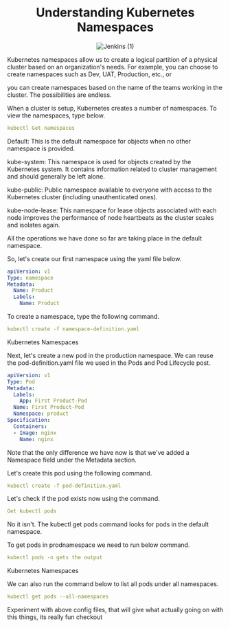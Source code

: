 <div align=center>
  
# Understanding Kubernetes Namespaces 

![Jenkins (1)](https://user-images.githubusercontent.com/58173938/197653210-f386b305-888c-42bf-9536-4614b94a67d9.png)

</div>  
  
Kubernetes namespaces allow us to create a logical partition of a physical 
cluster based on an organization's needs. For example, you can choose to create 
namespaces such as Dev, UAT, Production, etc., or 

you can create namespaces based on the name of the teams working in the cluster. The possibilities are endless.

When a cluster is setup, Kubernetes creates a number of namespaces. To view the namespaces, type below.

``` yaml
kubectl Get namespaces
``` 

Default: This is the default namespace for objects when no other namespace is provided.

kube-system: This namespace is used for objects created by the Kubernetes system. 
It contains information related to cluster management and should generally be left alone.

kube-public: Public namespace available to everyone with access to the Kubernetes cluster 
(including unauthenticated ones).

kube-node-lease: This namespace for lease objects associated with each node improves the 
performance of node heartbeats as the cluster scales and isolates again.

All the operations we have done so far are taking place in the default namespace.

So, let's create our first namespace using the yaml file below.
``` yaml
apiVersion: v1
Type: namespace
Metadata:
  Name: Product
  Labels:
    Name: Product
``` 
To create a namespace, type the following command.

``` yaml
kubectl create -f namespace-definition.yaml
``` 

Kubernetes Namespaces

Next, let's create a new pod in the production namespace. 
We can reuse the pod-definition.yaml file we used in the Pods and Pod Lifecycle post.

```yaml
apiVersion: v1
Type: Pod
Metadata:
  Labels:
    App: First Product-Pod
  Name: First Product-Pod
  Namespace: product
Specification:
  Containers:
  - Image: nginx
    Name: nginx
```

Note that the only difference we have now is that we've 
added a Namespace field under the Metadata section.

Let's create this pod using the following command.
``` yaml
kubectl create -f pod-definition.yaml
``` 
Let's check if the pod exists now using the command.
``` yaml
Get kubectl pods
``` 
No it isn't. The kubectl get pods command looks for pods in the default namespace.

To get pods in prodnamespace we need to run below command.
``` yaml
kubectl pods -n gets the output
``` 
Kubernetes Namespaces

We can also run the command below to list all pods under all namespaces.
``` yaml
kubectl get pods --all-namespaces
``` 
Experiment with above config files, that will give what actually going on with this things,
its really fun checkout
